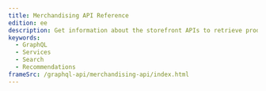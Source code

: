 ```yaml
---
title: Merchandising API Reference
edition: ee
description: Get information about the storefront APIs to retrieve product and catalog data to create storefront experiences.
keywords:
  - GraphQL
  - Services
  - Search
  - Recommendations
frameSrc: /graphql-api/merchandising-api/index.html
---
```

